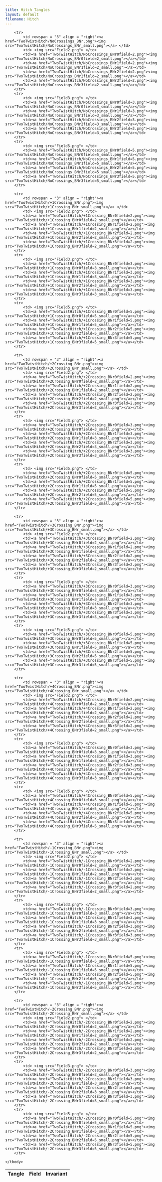 ```yaml
---
title: Hitch Tangles
layout: default
filename: Hitch
---
```


<table>
    <thead>
        <tr>
            <th>Tangle</th>
            <th>Field</th>
	    <th colspan = "3" >Invariant</th>
        </tr>
    </thead>
	<tbody>
	
		<tr>
            <td rowspan = "3" align = "right"><a href="TwoTwistHitch/NoCrossings_BNr.png"><img src="TwoTwistHitch/NoCrossings_BNr_small.png"></a> </td>
			<td> <img src="Field2.png"> </td>
            <td><a href="TwoTwistHitch/NoCrossings_BNr0field=2.png"><img src="TwoTwistHitch/NoCrossings_BNr0field=2_small.png"></a></td>
			<td><a href="TwoTwistHitch/NoCrossings_BNr1field=2.png"><img src="TwoTwistHitch/NoCrossings_BNr1field=2_small.png"></a></td>
			<td><a href="TwoTwistHitch/NoCrossings_BNr2field=2.png"><img src="TwoTwistHitch/NoCrossings_BNr2field=2_small.png"></a></td>
			<td><a href="TwoTwistHitch/NoCrossings_BNr3field=2.png"><img src="TwoTwistHitch/NoCrossings_BNr3field=2_small.png"></a></td>
        </tr>
		<tr>
			<td> <img src="Field3.png"> </td>
            <td><a href="TwoTwistHitch/NoCrossings_BNr0field=3.png"><img src="TwoTwistHitch/NoCrossings_BNr0field=3_small.png"></a></td>
			<td><a href="TwoTwistHitch/NoCrossings_BNr1field=3.png"><img src="TwoTwistHitch/NoCrossings_BNr1field=3_small.png"></a></td>
			<td><a href="TwoTwistHitch/NoCrossings_BNr2field=3.png"><img src="TwoTwistHitch/NoCrossings_BNr2field=3_small.png"></a></td>
			<td><a href="TwoTwistHitch/NoCrossings_BNr3field=3.png"><img src="TwoTwistHitch/NoCrossings_BNr3field=3_small.png"></a></td>
		</tr>
		<tr>
			<td> <img src="Field5.png"> </td>
            <td><a href="TwoTwistHitch/NoCrossings_BNr0field=5.png"><img src="TwoTwistHitch/NoCrossings_BNr0field=5_small.png"></a></td>
			<td><a href="TwoTwistHitch/NoCrossings_BNr1field=5.png"><img src="TwoTwistHitch/NoCrossings_BNr1field=5_small.png"></a></td>
			<td><a href="TwoTwistHitch/NoCrossings_BNr2field=5.png"><img src="TwoTwistHitch/NoCrossings_BNr2field=5_small.png"></a></td>
			<td><a href="TwoTwistHitch/NoCrossings_BNr3field=5.png"><img src="TwoTwistHitch/NoCrossings_BNr3field=5_small.png"></a></td>
		</tr>
	
		<tr>
            <td rowspan = "3" align = "right"><a href="TwoTwistHitch/+1Crossing_BNr.png"><img src="TwoTwistHitch/+1Crossing_BNr_small.png"></a> </td>
			<td> <img src="Field2.png"> </td>
            <td><a href="TwoTwistHitch/+1Crossing_BNr0field=2.png"><img src="TwoTwistHitch/+1Crossing_BNr0field=2_small.png"></a></td>
			<td><a href="TwoTwistHitch/+1Crossing_BNr1field=2.png"><img src="TwoTwistHitch/+1Crossing_BNr1field=2_small.png"></a></td>
			<td><a href="TwoTwistHitch/+1Crossing_BNr2field=2.png"><img src="TwoTwistHitch/+1Crossing_BNr2field=2_small.png"></a></td>
			<td><a href="TwoTwistHitch/+1Crossing_BNr3field=2.png"><img src="TwoTwistHitch/+1Crossing_BNr3field=2_small.png"></a></td>
        </tr>
		<tr>
			<td> <img src="Field3.png"> </td>
            <td><a href="TwoTwistHitch/+1Crossing_BNr0field=3.png"><img src="TwoTwistHitch/+1Crossing_BNr0field=3_small.png"></a></td>
			<td><a href="TwoTwistHitch/+1Crossing_BNr1field=3.png"><img src="TwoTwistHitch/+1Crossing_BNr1field=3_small.png"></a></td>
			<td><a href="TwoTwistHitch/+1Crossing_BNr2field=3.png"><img src="TwoTwistHitch/+1Crossing_BNr2field=3_small.png"></a></td>
			<td><a href="TwoTwistHitch/+1Crossing_BNr3field=3.png"><img src="TwoTwistHitch/+1Crossing_BNr3field=3_small.png"></a></td>
		</tr>
		<tr>
			<td> <img src="Field5.png"> </td>
            <td><a href="TwoTwistHitch/+1Crossing_BNr0field=5.png"><img src="TwoTwistHitch/+1Crossing_BNr0field=5_small.png"></a></td>
			<td><a href="TwoTwistHitch/+1Crossing_BNr1field=5.png"><img src="TwoTwistHitch/+1Crossing_BNr1field=5_small.png"></a></td>
			<td><a href="TwoTwistHitch/+1Crossing_BNr2field=5.png"><img src="TwoTwistHitch/+1Crossing_BNr2field=5_small.png"></a></td>
			<td><a href="TwoTwistHitch/+1Crossing_BNr3field=5.png"><img src="TwoTwistHitch/+1Crossing_BNr3field=5_small.png"></a></td>
		</tr>
		
		<tr>
            <td rowspan = "3" align = "right"><a href="TwoTwistHitch/+2Crossing_BNr.png"><img src="TwoTwistHitch/+2Crossing_BNr_small.png"></a> </td>
			<td> <img src="Field2.png"> </td>
            <td><a href="TwoTwistHitch/+2Crossing_BNr0field=2.png"><img src="TwoTwistHitch/+2Crossing_BNr0field=2_small.png"></a></td>
			<td><a href="TwoTwistHitch/+2Crossing_BNr1field=2.png"><img src="TwoTwistHitch/+2Crossing_BNr1field=2_small.png"></a></td>
			<td><a href="TwoTwistHitch/+2Crossing_BNr2field=2.png"><img src="TwoTwistHitch/+2Crossing_BNr2field=2_small.png"></a></td>
			<td><a href="TwoTwistHitch/+2Crossing_BNr3field=2.png"><img src="TwoTwistHitch/+2Crossing_BNr3field=2_small.png"></a></td>
        </tr>
		<tr>
			<td> <img src="Field3.png"> </td>
            <td><a href="TwoTwistHitch/+2Crossing_BNr0field=3.png"><img src="TwoTwistHitch/+2Crossing_BNr0field=3_small.png"></a></td>
			<td><a href="TwoTwistHitch/+2Crossing_BNr1field=3.png"><img src="TwoTwistHitch/+2Crossing_BNr1field=3_small.png"></a></td>
			<td><a href="TwoTwistHitch/+2Crossing_BNr2field=3.png"><img src="TwoTwistHitch/+2Crossing_BNr2field=3_small.png"></a></td>
			<td><a href="TwoTwistHitch/+2Crossing_BNr3field=3.png"><img src="TwoTwistHitch/+2Crossing_BNr3field=3_small.png"></a></td>
		</tr>
		<tr>
			<td> <img src="Field5.png"> </td>
            <td><a href="TwoTwistHitch/+2Crossing_BNr0field=5.png"><img src="TwoTwistHitch/+2Crossing_BNr0field=5_small.png"></a></td>
			<td><a href="TwoTwistHitch/+2Crossing_BNr1field=5.png"><img src="TwoTwistHitch/+2Crossing_BNr1field=5_small.png"></a></td>
			<td><a href="TwoTwistHitch/+2Crossing_BNr2field=5.png"><img src="TwoTwistHitch/+2Crossing_BNr2field=5_small.png"></a></td>
			<td><a href="TwoTwistHitch/+2Crossing_BNr3field=5.png"><img src="TwoTwistHitch/+2Crossing_BNr3field=5_small.png"></a></td>
		</tr>
		
		<tr>
            <td rowspan = "3" align = "right"><a href="TwoTwistHitch/+3Crossing_BNr.png"><img src="TwoTwistHitch/+3Crossing_BNr_small.png"></a> </td>
			<td> <img src="Field2.png"> </td>
            <td><a href="TwoTwistHitch/+3Crossing_BNr0field=2.png"><img src="TwoTwistHitch/+3Crossing_BNr0field=2_small.png"></a></td>
			<td><a href="TwoTwistHitch/+3Crossing_BNr1field=2.png"><img src="TwoTwistHitch/+3Crossing_BNr1field=2_small.png"></a></td>
			<td><a href="TwoTwistHitch/+3Crossing_BNr2field=2.png"><img src="TwoTwistHitch/+3Crossing_BNr2field=2_small.png"></a></td>
			<td><a href="TwoTwistHitch/+3Crossing_BNr3field=2.png"><img src="TwoTwistHitch/+3Crossing_BNr3field=2_small.png"></a></td>
        </tr>
		<tr>
			<td> <img src="Field3.png"> </td>
            <td><a href="TwoTwistHitch/+3Crossing_BNr0field=3.png"><img src="TwoTwistHitch/+3Crossing_BNr0field=3_small.png"></a></td>
			<td><a href="TwoTwistHitch/+3Crossing_BNr1field=3.png"><img src="TwoTwistHitch/+3Crossing_BNr1field=3_small.png"></a></td>
			<td><a href="TwoTwistHitch/+3Crossing_BNr2field=3.png"><img src="TwoTwistHitch/+3Crossing_BNr2field=3_small.png"></a></td>
			<td><a href="TwoTwistHitch/+3Crossing_BNr3field=3.png"><img src="TwoTwistHitch/+3Crossing_BNr3field=3_small.png"></a></td>
		</tr>
		<tr>
			<td> <img src="Field5.png"> </td>
            <td><a href="TwoTwistHitch/+3Crossing_BNr0field=5.png"><img src="TwoTwistHitch/+3Crossing_BNr0field=5_small.png"></a></td>
			<td><a href="TwoTwistHitch/+3Crossing_BNr1field=5.png"><img src="TwoTwistHitch/+3Crossing_BNr1field=5_small.png"></a></td>
			<td><a href="TwoTwistHitch/+3Crossing_BNr2field=5.png"><img src="TwoTwistHitch/+3Crossing_BNr2field=5_small.png"></a></td>
			<td><a href="TwoTwistHitch/+3Crossing_BNr3field=5.png"><img src="TwoTwistHitch/+3Crossing_BNr3field=5_small.png"></a></td>
		</tr>
		
		<tr>
            <td rowspan = "3" align = "right"><a href="TwoTwistHitch/+4Crossing_BNr.png"><img src="TwoTwistHitch/+4Crossing_BNr_small.png"></a> </td>
			<td> <img src="Field2.png"> </td>
            <td><a href="TwoTwistHitch/+4Crossing_BNr0field=2.png"><img src="TwoTwistHitch/+4Crossing_BNr0field=2_small.png"></a></td>
			<td><a href="TwoTwistHitch/+4Crossing_BNr1field=2.png"><img src="TwoTwistHitch/+4Crossing_BNr1field=2_small.png"></a></td>
			<td><a href="TwoTwistHitch/+4Crossing_BNr2field=2.png"><img src="TwoTwistHitch/+4Crossing_BNr2field=2_small.png"></a></td>
			<td><a href="TwoTwistHitch/+4Crossing_BNr3field=2.png"><img src="TwoTwistHitch/+4Crossing_BNr3field=2_small.png"></a></td>
        </tr>
		<tr>
			<td> <img src="Field3.png"> </td>
            <td><a href="TwoTwistHitch/+4Crossing_BNr0field=3.png"><img src="TwoTwistHitch/+4Crossing_BNr0field=3_small.png"></a></td>
			<td><a href="TwoTwistHitch/+4Crossing_BNr1field=3.png"><img src="TwoTwistHitch/+4Crossing_BNr1field=3_small.png"></a></td>
			<td><a href="TwoTwistHitch/+4Crossing_BNr2field=3.png"><img src="TwoTwistHitch/+4Crossing_BNr2field=3_small.png"></a></td>
			<td><a href="TwoTwistHitch/+4Crossing_BNr3field=3.png"><img src="TwoTwistHitch/+4Crossing_BNr3field=3_small.png"></a></td>
		</tr>
		<tr>
			<td> <img src="Field5.png"> </td>
            <td><a href="TwoTwistHitch/+4Crossing_BNr0field=5.png"><img src="TwoTwistHitch/+4Crossing_BNr0field=5_small.png"></a></td>
			<td><a href="TwoTwistHitch/+4Crossing_BNr1field=5.png"><img src="TwoTwistHitch/+4Crossing_BNr1field=5_small.png"></a></td>
			<td><a href="TwoTwistHitch/+4Crossing_BNr2field=5.png"><img src="TwoTwistHitch/+4Crossing_BNr2field=5_small.png"></a></td>
			<td><a href="TwoTwistHitch/+4Crossing_BNr3field=5.png"><img src="TwoTwistHitch/+4Crossing_BNr3field=5_small.png"></a></td>
		</tr>
		
		<tr>
            <td rowspan = "3" align = "right"><a href="TwoTwistHitch/-1Crossing_BNr.png"><img src="TwoTwistHitch/-1Crossing_BNr_small.png"></a> </td>
			<td> <img src="Field2.png"> </td>
            <td><a href="TwoTwistHitch/-1Crossing_BNr0field=2.png"><img src="TwoTwistHitch/-1Crossing_BNr0field=2_small.png"></a></td>
			<td><a href="TwoTwistHitch/-1Crossing_BNr1field=2.png"><img src="TwoTwistHitch/-1Crossing_BNr1field=2_small.png"></a></td>
			<td><a href="TwoTwistHitch/-1Crossing_BNr2field=2.png"><img src="TwoTwistHitch/-1Crossing_BNr2field=2_small.png"></a></td>
			<td><a href="TwoTwistHitch/-1Crossing_BNr3field=2.png"><img src="TwoTwistHitch/-1Crossing_BNr3field=2_small.png"></a></td>
        </tr>
		<tr>
			<td> <img src="Field3.png"> </td>
            <td><a href="TwoTwistHitch/-1Crossing_BNr0field=3.png"><img src="TwoTwistHitch/-1Crossing_BNr0field=3_small.png"></a></td>
			<td><a href="TwoTwistHitch/-1Crossing_BNr1field=3.png"><img src="TwoTwistHitch/-1Crossing_BNr1field=3_small.png"></a></td>
			<td><a href="TwoTwistHitch/-1Crossing_BNr2field=3.png"><img src="TwoTwistHitch/-1Crossing_BNr2field=3_small.png"></a></td>
			<td><a href="TwoTwistHitch/-1Crossing_BNr3field=3.png"><img src="TwoTwistHitch/-1Crossing_BNr3field=3_small.png"></a></td>
		</tr>
		<tr>
			<td> <img src="Field5.png"> </td>
            <td><a href="TwoTwistHitch/-1Crossing_BNr0field=5.png"><img src="TwoTwistHitch/-1Crossing_BNr0field=5_small.png"></a></td>
			<td><a href="TwoTwistHitch/-1Crossing_BNr1field=5.png"><img src="TwoTwistHitch/-1Crossing_BNr1field=5_small.png"></a></td>
			<td><a href="TwoTwistHitch/-1Crossing_BNr2field=5.png"><img src="TwoTwistHitch/-1Crossing_BNr2field=5_small.png"></a></td>
			<td><a href="TwoTwistHitch/-1Crossing_BNr3field=5.png"><img src="TwoTwistHitch/-1Crossing_BNr3field=5_small.png"></a></td>
		</tr>
		
		<tr>
            <td rowspan = "3" align = "right"><a href="TwoTwistHitch/-2Crossing_BNr.png"><img src="TwoTwistHitch/-2Crossing_BNr_small.png"></a> </td>
			<td> <img src="Field2.png"> </td>
            <td><a href="TwoTwistHitch/-2Crossing_BNr0field=2.png"><img src="TwoTwistHitch/-2Crossing_BNr0field=2_small.png"></a></td>
			<td><a href="TwoTwistHitch/-2Crossing_BNr1field=2.png"><img src="TwoTwistHitch/-2Crossing_BNr1field=2_small.png"></a></td>
			<td><a href="TwoTwistHitch/-2Crossing_BNr2field=2.png"><img src="TwoTwistHitch/-2Crossing_BNr2field=2_small.png"></a></td>
			<td><a href="TwoTwistHitch/-2Crossing_BNr3field=2.png"><img src="TwoTwistHitch/-2Crossing_BNr3field=2_small.png"></a></td>
        </tr>
		<tr>
			<td> <img src="Field3.png"> </td>
            <td><a href="TwoTwistHitch/-2Crossing_BNr0field=3.png"><img src="TwoTwistHitch/-2Crossing_BNr0field=3_small.png"></a></td>
			<td><a href="TwoTwistHitch/-2Crossing_BNr1field=3.png"><img src="TwoTwistHitch/-2Crossing_BNr1field=3_small.png"></a></td>
			<td><a href="TwoTwistHitch/-2Crossing_BNr2field=3.png"><img src="TwoTwistHitch/-2Crossing_BNr2field=3_small.png"></a></td>
			<td><a href="TwoTwistHitch/-2Crossing_BNr3field=3.png"><img src="TwoTwistHitch/-2Crossing_BNr3field=3_small.png"></a></td>
		</tr>
		<tr>
			<td> <img src="Field5.png"> </td>
            <td><a href="TwoTwistHitch/-2Crossing_BNr0field=5.png"><img src="TwoTwistHitch/-2Crossing_BNr0field=5_small.png"></a></td>
			<td><a href="TwoTwistHitch/-2Crossing_BNr1field=5.png"><img src="TwoTwistHitch/-2Crossing_BNr1field=5_small.png"></a></td>
			<td><a href="TwoTwistHitch/-2Crossing_BNr2field=5.png"><img src="TwoTwistHitch/-2Crossing_BNr2field=5_small.png"></a></td>
			<td><a href="TwoTwistHitch/-2Crossing_BNr3field=5.png"><img src="TwoTwistHitch/-2Crossing_BNr3field=5_small.png"></a></td>
		</tr>
	
	</tbody>
</table>